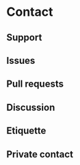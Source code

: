 
# Contact


## Support


## Issues


## Pull requests


## Discussion


## Etiquette


## Private contact

